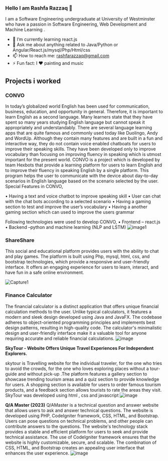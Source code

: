 ### Hello I am Rashfa Razzaq 👋
  
I am a Software Engineering undergraduate at University of Westminster who have a passion in Software Engineering, Web Development and Machine Learning .

- 🌱 I’m currently learning react.js
- 💬 Ask me about anything related to Java/Python or Angular/React.js/mysql/Php/Html/css
- 📫 How to reach me: rashfarazzaq@gmail.com 
- ⚡ Fun fact: I ♥ painting and music

## Projects i worked 
 ### CONVO 
In today’s globalized world English has been used for communication, business, education, and opportunity in general. Therefore, it is important to learn English as a second language. Many learners state that they have spent so many years studying English language but cannot speak it appropriately and understandably.
There are several language learning apps that are quite famous and commonly used today like Duolingo, Andy and WordUp. Although they contain many features and are built in a fun and interactive way, they do not contain voice enabled chatboats for users to improve their speaking skills. They have been developed only to improve vocabulary than focusing on improving fluency in speaking which is utmost important for the present world.
CONVO is a project which is developed by team Hexbots that provide a learning platform for users to learn English and to improve their fluency in speaking English by a single platform. This program helps the user to communicate with the device about day-to-day scenarios in English language based on the scenario selected by the user.
Special Features in CONVO,

•	Having a text and voice chatbot to improve speaking skill
•	User can chat with the chat bots according to a selected scenario 
•	Having a gaming section to test and improve the user’s vocabulary 
•	Having a another gaming section which can used to improve the users grammar 

Following technologies were used to develop CONVO,
•	Frontend – react.js 
•	Backend –python and machine learning (NLP and LSTM)
![image1](https://user-images.githubusercontent.com/75743573/120898465-9c783280-c648-11eb-8812-9c3641129281.jpeg)

### ShareShare
This social and educational platform provides users with the ability to chat and play games. The platform is built using Php, mysql, html, css, and bootstrap technologies, which provide a responsive and user-friendly interface. It offers an engaging experience for users to learn, interact, and have fun in a safe online environment.

![Capture1](https://user-images.githubusercontent.com/75743573/120898699-9b93d080-c649-11eb-822d-e41f4f1fd67a.PNG)


### Finance Calculator
The financial calculator is a distinct application that offers unique financial calculation methods to the user. Unlike typical calculators, it features a modern and sleek design developed using Java and JavaFX. The codebase adheres to object-oriented programming principles and implements best design patterns, resulting in high-quality code. The calculator's minimalistic design and user-friendly interface make it a valuable tool for anyone requiring accurate and reliable financial calculations.
![image](https://user-images.githubusercontent.com/75743573/121008198-5b029700-c7b0-11eb-9c45-3577e33d7fa6.png)

**SkyTour - Website Offers Unique Travel Experiences For Independent Explorers.**

skytour is Travelling website for the individual traveler, for the one who tries to avoid the crowds, for the one who loves exploring places without a tour-guide and without pick-up .The platform features a gallery section to showcase trending tourism areas and a quiz section to provide knowledge for users. A shopping section is available for users to order famous tourism products, and a feedback section allows tourists to rate the areas they visit. SkyTour was developed using html , css and javascript
![image](https://user-images.githubusercontent.com/75743573/227907546-281729a5-c409-4176-ad84-67fa731ffb63.png)

**Q/A Master (2023)** 
Q/AMaster is a technical question and answer website that allows users to ask and answer technical questions. The website is developed using PHP, CodeIgniter framework, CSS, HTML, and Bootstrap. Users can pose questions on technical problems, and other people can contribute answers to the questions. The website's technology stack provides a stable and efficient platform for users to seek and provide technical assistance. The use of CodeIgniter framework ensures that the website is highly customizable, secure, and scalable. The combination of CSS, HTML, and Bootstrap creates an appealing user interface that enhances the user experience.
![image](https://user-images.githubusercontent.com/75743573/227911004-1dbdc87b-2604-45bf-ace2-17b29a0cd2d6.png)
